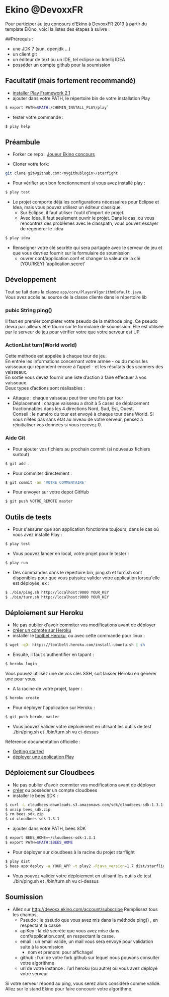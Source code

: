 Ekino @DevoxxFR
========

Pour participer au jeu concours d'Ekino à DevoxxFR 2013 à partir du template EKino, voici la listes des étapes à suivre :


##Prérequis :
* une JDK 7 (sun, openjdk ...)
* un client git
* un éditeur de text ou un IDE, tel eclipse ou Intellij IDEA
* posséder un compte github pour la soumission


## Facultatif (mais fortement recommandé)
* [installer Play Framework 2.1](http://downloads.typesafe.com/play/2.1.0/play-2.1.0.zip)
* ajouter dans votre PATH, le répertoire bin de votre installation Play

```bash
$ export PATH=$PATH:/CHEMIN_INSTALL_PLAY/play`
```

* tester votre commande :

```bash
$ play help
```

## Préambule
* Forker ce repo : [Joueur Ekino concours](https://github.com/ekino/starfight)

* Cloner votre fork:
```bash
git clone git@github.com:<mygithublogin>/starfight
```

* Pour vérifier son bon fonctionnement si vous avez installé play : 

```bash
$ play test
```

* Le projet comporte déjà les configurations nécessaires pour Eclipse et Idea, mais vous pouvez utilisez un éditeur classique.
	* Sur Eclipse, il faut utiliser l'outil d'import de projet.
	* Avec Idea, il faut seulement ouvrir le projet. Dans le cas, ou vous rencontrez des problèmes avec le classpath, vous pouvez essayer de regénérer le .idea
		
```bash
$ play idea
```

* Renseigner votre clé secrête qui sera partagée avec le serveur de jeu et que vous devriez fournir sur le formulaire de soumission
	* ouvrer conf/application.conf et changer la valeur de la clé (YOURKEY) 'application.secret'


## Développement
Tout se fait dans la classe `app/core/PlayerAlgorithmDefault.java`.   
Vous avez accès au source de la classe cliente dans le répertoire lib


### pubic String ping()
Il faut en premier compléter votre pseudo de la méthode ping. Ce pseudo devra par ailleurs être fourni sur le formulaire de soumission.
Elle est utilisée par le serveur de jeu pour vérifier votre que votre serveur est UP.


### ActionList turn(World world)
Cette méthode est appelée à chaque tour de jeu.  
En entrée les informations concernant votre armée - ou du moins les vaisseaux qui répondent encore à l’appel - et les résultats des scanners des vaisseaux.   
En sortie vous devez fournir une liste d’action à faire effectuer à vos vaisseaux.  
Deux types d’actions sont réalisables :   
- Attaque : chaque vaisseau peut tirer une fois par tour   
- Déplacement : chaque vaisseau a droit à 5 cases de déplacement fractionnables dans les 4 directions Nord, Sud, Est, Ouest.    
Conseil : le numéro du tour est envoyé à chaque tour dans World. Si vous n’êtes pas sans état au niveau de votre serveur, pensez à réinitialiser vos données si vous recevez 0.   


### Aide Git
* Pour ajouter vos fichiers au prochain commit (si nouveaux fichiers surtout)

```bash
$ git add .
```

* Pour commiter directement :

```bash
$ git commit -am 'VOTRE COMMENTAIRE'
```

* Pour envoyer sur votre depot GitHub

```bash
$ git push VOTRE_REMOTE master
```


## Outils de tests
* Pour s'assurer que son application fonctionne toujours, dans le cas où vous avez installé Play : 

```bash
$ play test
```

* Vous pouvez lancer en local, votre projet pour le tester :

```bash
$ play run
```

* Des commandes dans le répertoire bin, ping.sh et turn.sh sont disponibles pour que vous puissiez valider votre application lorsqu'elle est déployée, ex :  

```bash
$ ./bin/ping.sh http://localhost:9000 YOUR_KEY
$ ./bin/turn.sh http://localhost:9000 YOUR_KEY
```


## Déploiement sur Heroku
* Ne pas oublier d'avoir commiter vos modifications avant de déployer
* [créer un compte sur Heroku](https://api.heroku.com/signup/devcenter)
* installer le [toolbel Heroku](https://toolbelt.heroku.com/), ou avec cette commande pour linux :

```bash
$ wget -qO- https://toolbelt.heroku.com/install-ubuntu.sh | sh
```

* Ensuite, il faut s'authentifier en tapant : 

```bash
$ heroku login
```

Vous pouvez utilisez une de vos clés SSH, soit laisser Heroku en générer une pour vous.
* A la racine de votre projet, taper : 

```bash
$ heroku create
```

* Pour déployer l'application sur Heroku : 

```bash
$ git push heroku master
```

* Vous pouvez valider votre déploiement en utilsant les outils de test ./bin/ping.sh et ./bin/turn.sh vu ci-dessus   

Référence documentation officielle : 
* [Getting started](https://devcenter.heroku.com/articles/quickstart#step-1-sign-up)
* [déployer une application Play](https://devcenter.heroku.com/articles/play)


## Déploiement sur Cloudbees
* Ne pas oublier d'avoir commiter vos modifications avant de déployer
* [créer](https://grandcentral.cloudbees.com/login) ou posséder un compte cloudbees
* installer le bees SDK :

```bash
$ curl -L cloudbees-downloads.s3.amazonaws.com/sdk/cloudbees-sdk-1.3.1-bin.zip > bees_sdk.zip
$ unzip bees_sdk.zip
$ rm bees_sdk.zip
$ cd cloudbees-sdk-1.3.1
```

* ajouter dans votre PATH, bees SDK

```bash
$ export BEES_HOME=~/cloudbees-sdk-1.3.1
$ export PATH=$PATH:$BEES_HOME
```

* Pour déployer sur cloudbees à la racine du projet starflight

```bash
$ play dist
$ bees app:deploy -a YOUR_APP -t play2 -Rjava_version=1.7 dist/starflight-1.0-SNAPSHOT.zip
```

* Vous pouvez valider votre déploiement en utilsant les outils de test ./bin/ping.sh et ./bin/turn.sh vu ci-dessus


## Soumission
* Allez sur http://devoxx.ekino.com/account/subscribe
Remplissez tous les champs,
	* Pseudo : le pseudo que vous avez mis dans la méthode ping() , en respectant la casse
	* apiKey : la clé secrète que vous avez mise dans conf/application.conf, en respectant la casse.
	* email : un email valide, un mail vous sera envoyé pour validation suite à la soumission
        * nom et prénom: pour affichage!
	* github : l’url de votre fork github sur lequel nous pouvons consulter votre algorithme
	* url de votre instance : l’url heroku (ou autre) où vous avez déployé votre serveur

Si votre serveur répond au ping, vous serez alors considéré comme validé.
Allez sur le stand Ekino pour faire concourir votre algorithme.

